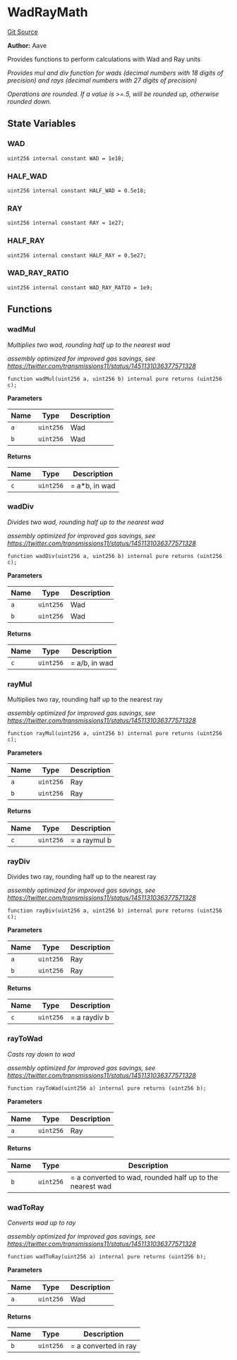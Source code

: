 # WadRayMath
[Git Source](https://github.com/HedgeFarm/smart-farmer/blob/992c3b4a8bc708d23c14656e504528c18f790128/contracts/yield/interface/aave/WadRayMath.sol)

**Author:**
Aave

Provides functions to perform calculations with Wad and Ray units

*Provides mul and div function for wads (decimal numbers with 18 digits of precision) and rays (decimal numbers
with 27 digits of precision)*

*Operations are rounded. If a value is >=.5, will be rounded up, otherwise rounded down.*


## State Variables
### WAD

```solidity
uint256 internal constant WAD = 1e18;
```


### HALF_WAD

```solidity
uint256 internal constant HALF_WAD = 0.5e18;
```


### RAY

```solidity
uint256 internal constant RAY = 1e27;
```


### HALF_RAY

```solidity
uint256 internal constant HALF_RAY = 0.5e27;
```


### WAD_RAY_RATIO

```solidity
uint256 internal constant WAD_RAY_RATIO = 1e9;
```


## Functions
### wadMul

*Multiplies two wad, rounding half up to the nearest wad*

*assembly optimized for improved gas savings, see https://twitter.com/transmissions11/status/1451131036377571328*


```solidity
function wadMul(uint256 a, uint256 b) internal pure returns (uint256 c);
```
**Parameters**

|Name|Type|Description|
|----|----|-----------|
|`a`|`uint256`|Wad|
|`b`|`uint256`|Wad|

**Returns**

|Name|Type|Description|
|----|----|-----------|
|`c`|`uint256`|= a*b, in wad|


### wadDiv

*Divides two wad, rounding half up to the nearest wad*

*assembly optimized for improved gas savings, see https://twitter.com/transmissions11/status/1451131036377571328*


```solidity
function wadDiv(uint256 a, uint256 b) internal pure returns (uint256 c);
```
**Parameters**

|Name|Type|Description|
|----|----|-----------|
|`a`|`uint256`|Wad|
|`b`|`uint256`|Wad|

**Returns**

|Name|Type|Description|
|----|----|-----------|
|`c`|`uint256`|= a/b, in wad|


### rayMul

Multiplies two ray, rounding half up to the nearest ray

*assembly optimized for improved gas savings, see https://twitter.com/transmissions11/status/1451131036377571328*


```solidity
function rayMul(uint256 a, uint256 b) internal pure returns (uint256 c);
```
**Parameters**

|Name|Type|Description|
|----|----|-----------|
|`a`|`uint256`|Ray|
|`b`|`uint256`|Ray|

**Returns**

|Name|Type|Description|
|----|----|-----------|
|`c`|`uint256`|= a raymul b|


### rayDiv

Divides two ray, rounding half up to the nearest ray

*assembly optimized for improved gas savings, see https://twitter.com/transmissions11/status/1451131036377571328*


```solidity
function rayDiv(uint256 a, uint256 b) internal pure returns (uint256 c);
```
**Parameters**

|Name|Type|Description|
|----|----|-----------|
|`a`|`uint256`|Ray|
|`b`|`uint256`|Ray|

**Returns**

|Name|Type|Description|
|----|----|-----------|
|`c`|`uint256`|= a raydiv b|


### rayToWad

*Casts ray down to wad*

*assembly optimized for improved gas savings, see https://twitter.com/transmissions11/status/1451131036377571328*


```solidity
function rayToWad(uint256 a) internal pure returns (uint256 b);
```
**Parameters**

|Name|Type|Description|
|----|----|-----------|
|`a`|`uint256`|Ray|

**Returns**

|Name|Type|Description|
|----|----|-----------|
|`b`|`uint256`|= a converted to wad, rounded half up to the nearest wad|


### wadToRay

*Converts wad up to ray*

*assembly optimized for improved gas savings, see https://twitter.com/transmissions11/status/1451131036377571328*


```solidity
function wadToRay(uint256 a) internal pure returns (uint256 b);
```
**Parameters**

|Name|Type|Description|
|----|----|-----------|
|`a`|`uint256`|Wad|

**Returns**

|Name|Type|Description|
|----|----|-----------|
|`b`|`uint256`|= a converted in ray|


